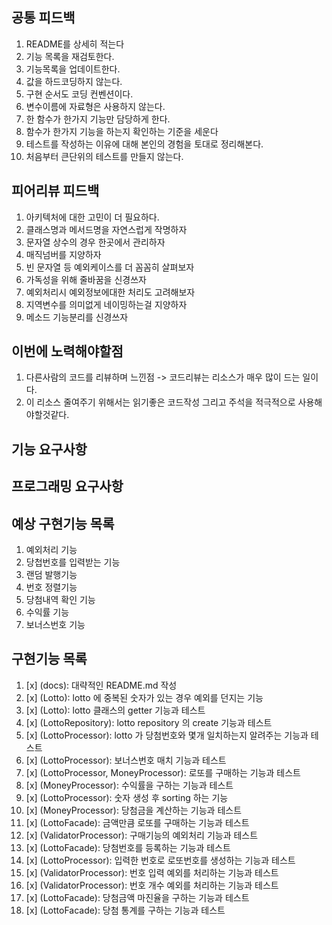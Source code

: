 
## 공통 피드백
1. README를 상세히 적는다
2. 기능 목록을 재검토한다.
3. 기능목록을 업데이트한다.
4. 값을 하드코딩하지 않는다.
5. 구현 순서도 코딩 컨벤션이다.
6. 변수이름에 자료형은 사용하지 않는다.
7. 한 함수가 한가지 기능만 담당하게 한다.
8. 함수가 한가지 기능을 하는지 확인하는 기준을 세운다
9. 테스트를 작성하는 이유에 대해 본인의 경험을 토대로 정리해본다.
10. 처음부터 큰단위의 테스트를 만들지 않는다.

## 피어리뷰 피드백
1. 아키텍처에 대한 고민이 더 필요하다.
2. 클래스명과 메서드명을 자연스럽게 작명하자
3. 문자열 상수의 경우 한곳에서 관리하자
4. 매직넘버를 지양하자
5. 빈 문자열 등 예외케이스를 더 꼼꼼히 살펴보자
6. 가독성을 위해 줄바꿈을 신경쓰자
7. 예외처리시 예외정보에대한 처리도 고려해보자
8. 지역변수를 의미없게 네이밍하는걸 지양하자
9. 메소드 기능분리를 신경쓰자

## 이번에 노력해야할점
1. 다른사람의 코드를 리뷰하며 느낀점 -> 코드리뷰는 리소스가 매우 많이 드는 일이다.
2. 이 리소스 줄여주기 위해서는 읽기좋은 코드작성 그리고 주석을 적극적으로 사용해야할것같다.

## 기능 요구사항
## 프로그래밍 요구사항

## 예상 구현기능 목록
1. 예외처리 기능
2. 당첩번호를 입력받는 기능
3. 랜덤 발행기능
4. 번호 정렬기능
5. 당첨내역 확인 기능
6. 수익률 기능
7. 보너스번호 기능

## 구현기능 목록
1. [x] (docs): 대략적인 README.md 작성
2. [x] (Lotto): lotto 에 중복된 숫자가 있는 경우 예외를 던지는 기능
3. [x] (Lotto): lotto 클래스의 getter 기능과 테스트
4. [x] (LottoRepository): lotto repository 의 create 기능과 테스트
5. [x] (LottoProcessor): lotto 가 당첨번호와 몇개 일치하는지 알려주는 기능과 테스트
6. [x] (LottoProcessor): 보너스번호 매치 기능과 테스트
7. [x] (LottoProcessor, MoneyProcessor): 로또를 구매하는 기능과 테스트
8. [x] (MoneyProcessor): 수익률을 구하는 기능과 테스트
9. [x] (LottoProcessor): 숫자 생성 후 sorting 하는 기능
10. [x] (MoneyProcessor): 당첨금을 계산하는 기능과 테스트
11. [x] (LottoFacade): 금액만큼 로또를 구매하는 기능과 테스트
12. [x] (ValidatorProcessor): 구매기능의 예외처리 기능과 테스트
13. [x] (LottoFacade): 당첨번호를 등록하는 기능과 테스트
14. [x] (LottoProcessor): 입력한 번호로 로또번호를 생성하는 기능과 테스트
15. [x] (ValidatorProcessor): 번호 입력 예외를 처리하는 기능과 테스트
16. [x] (ValidatorProcessor): 번호 개수 예외를 처리하는 기능과 테스트
17. [x] (LottoFacade): 당첨금액 마진율을 구하는 기능과 테스트
18. [x] (LottoFacade): 당첨 통계를 구하는 기능과 테스트
